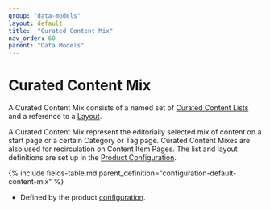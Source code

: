 ```yaml
---
group: "data-models"
layout: default
title:  "Curated Content Mix"
nav_order: 60
parent: "Data Models"
---
```


# Curated Content Mix

A Curated Content Mix consists of a named set of [Curated Content Lists](curated-content-list.md) and a reference to a [Layout](curated-content-layout.md). 

A Curated Content Mix represent the editorially selected mix of content on a start page or a certain Category or Tag page. Curated Content Mixes are also used for recirculation on Content Item Pages. The list and layout definitions are set up in the [Product Configuration](../configuration/curated-content-list.md).

{% include fields-table.md parent_definition="configuration-default-content-mix" %}

* Defined by the product [configuration](../configuration/curated-content-list.md).

